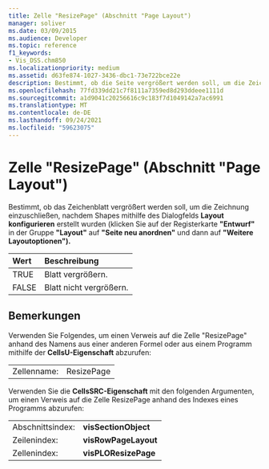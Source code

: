 ```yaml
---
title: Zelle "ResizePage" (Abschnitt "Page Layout")
manager: soliver
ms.date: 03/09/2015
ms.audience: Developer
ms.topic: reference
f1_keywords:
- Vis_DSS.chm850
ms.localizationpriority: medium
ms.assetid: d63fe874-1027-3436-dbc1-73e722bce22e
description: Bestimmt, ob die Seite vergrößert werden soll, um die Zeichnung mit einzuschließen, nachdem Shapes mithilfe des Dialogfelds Layout konfigurieren ausgerichtet wurden (klicken Sie auf der Registerkarte Entwurf in der Gruppe Layout auf Seite neu anordnen, und klicken Sie dann auf Weitere Layoutoptionen).
ms.openlocfilehash: 77fd339dd21c7f8111a7359ed8d293ddeee1111d
ms.sourcegitcommit: a1d9041c20256616c9c183f7d1049142a7ac6991
ms.translationtype: MT
ms.contentlocale: de-DE
ms.lasthandoff: 09/24/2021
ms.locfileid: "59623075"
---
```

# <a name="resizepage-cell-page-layout-section"></a>Zelle "ResizePage" (Abschnitt "Page Layout")

Bestimmt, ob das Zeichenblatt vergrößert werden soll, um die Zeichnung einzuschließen, nachdem Shapes mithilfe des Dialogfelds **Layout konfigurieren** erstellt wurden (klicken Sie auf der Registerkarte **"Entwurf"** in der Gruppe **"Layout"** auf **"Seite neu anordnen"** und dann auf **"Weitere Layoutoptionen").**
  
|**Wert**|**Beschreibung**|
|:-----|:-----|
| TRUE  <br/> | Blatt vergrößern.  <br/> |
| FALSE  <br/> | Blatt nicht vergrößern.  <br/> |
   
## <a name="remarks"></a>Bemerkungen

Verwenden Sie Folgendes, um einen Verweis auf die Zelle "ResizePage" anhand des Namens aus einer anderen Formel oder aus einem Programm mithilfe der **CellsU-Eigenschaft** abzurufen: 
  
|||
|:-----|:-----|
| Zellenname:  <br/> | ResizePage  <br/> |
   
Verwenden Sie die **CellsSRC-Eigenschaft** mit den folgenden Argumenten, um einen Verweis auf die Zelle ResizePage anhand des Indexes eines Programms abzurufen: 
  
|||
|:-----|:-----|
| Abschnittsindex:  <br/> |**visSectionObject** <br/> |
| Zeilenindex:  <br/> |**visRowPageLayout** <br/> |
| Zellenindex:  <br/> |**visPLOResizePage** <br/> |
   

